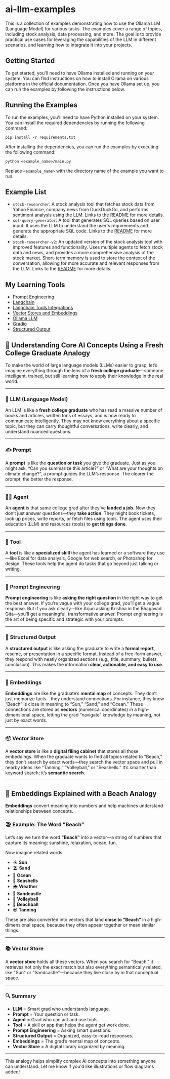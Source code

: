 # ai-llm-examples
This is a collection of examples demonstrating how to use the Ollama LLM (Language Model) for various tasks. The examples cover a range of topics, including stock analysis, data processing, and more.
The goal is to provide practical use cases for leveraging the capabilities of the LLM in different scenarios, and learning how to integrate it into your projects.
## Getting Started
To get started, you'll need to have Ollama installed and running on your system. You can find instructions on how to install Ollama on various platforms in the official documentation.
Once you have Ollama set up, you can run the examples by following the instructions below.
## Running the Examples
To run the examples, you'll need to have Python installed on your system. You can install the required dependencies by running the following command:
```
pip install -r requirements.txt
```
After installing the dependencies, you can run the examples by executing the following command:
```
python <example_name>/main.py
```
Replace `<example_name>` with the directory name of the example you want to run.


## Example List
- `stock-researcher`: A stock analysis tool that fetches stock data from Yahoo Finance, company news from DuckDuckGo, and performs sentiment analysis using the LLM. Links to the [README](stock-researcher/README.md) for more details.
- `sql-query-generator`: A tool that generates SQL queries based on user input. It uses the LLM to understand the user's requirements and generate the appropriate SQL code. Links to the [README](sql-query-generator/README.md) for more details.
- `stock-researcher-v2`: An updated version of the stock analysis tool with improved features and functionality. Uses multiple agents to fetch stock data and news, and provides a more comprehensive analysis of the stock market. Short-term memory is used to store the context of the conversation, allowing for more accurate and relevant responses from the LLM. Links to the [README](stock-researcher-v2/README.md) for more details.

## My Learning Tools
- [Prompt Engineering](https://www.promptingguide.ai/)
- [Langchain](https://python.langchain.com/docs/introduction/)
- [Langchain Tools Integrations](https://python.langchain.com/docs/integrations/tools/)
- [Vector Stores and Embeddings](https://python.langchain.com/docs/concepts/embedding_models/)
- [Ollama LLM](https://ollama.com/)
- [Gradio](https://www.gradio.app/docs)
- [Structured Output](https://python.langchain.com/docs/how_to/structured_output/)


## 🧠 Understanding Core AI Concepts Using a Fresh College Graduate Analogy

To make the world of large language models (LLMs) easier to grasp, let’s imagine everything through the lens of a **fresh college graduate**—someone intelligent, trained, but still learning how to apply their knowledge in the real world.

---

### 💬 **LLM (Language Model)**

An LLM is like a **fresh college graduate** who has read a massive number of books and articles, written tons of essays, and is now ready to communicate intelligently. They may not know everything about a specific topic, but they can carry thoughtful conversations, write clearly, and understand nuanced questions.

---

### ✍️ **Prompt**

A **prompt** is like the **question or task** you give the graduate. Just as you might ask, “Can you summarize this article?” or “What are your thoughts on climate change?”, a prompt guides the LLM’s response. The clearer the prompt, the better the response.

---

### 🧑‍💼 **Agent**

An **agent** is that same college grad after they’ve **landed a job**. Now they don’t just answer questions—they **take action**. They might book tickets, look up prices, write reports, or fetch files using tools. The agent uses their education (LLM) and resources (tools) to **get things done**.

---

### 🧰 **Tool**

A **tool** is like a **specialized skill** the agent has learned or a software they use—like Excel for data analysis, Google for web search, or Photoshop for design. These tools help the agent do tasks that go beyond just talking or writing.

---

### 🎯 **Prompt Engineering**

**Prompt engineering** is like **asking the right question** in the right way to get the best answer. If you’re vague with your college grad, you’ll get a vague response. But if you ask clearly—like Arjun asking Krishna in the Bhagavad Gita—you’ll get a meaningful, transformative answer. Prompt engineering is the art of being specific and strategic with your prompts.

---

### 📄 **Structured Output**

A **structured output** is like asking the graduate to write a **formal report**, resume, or presentation in a specific format. Instead of a free-form answer, they respond with neatly organized sections (e.g., title, summary, bullets, conclusion). This makes the information **clear, actionable, and easy to use**.

---

### 🧭 **Embeddings**

**Embeddings** are like the graduate’s **mental map** of concepts. They don’t just memorize facts—they understand connections. For instance, they know “Beach” is close in meaning to “Sun,” “Sand,” and “Ocean.” These connections are stored as **vectors** (numerical coordinates) in a high-dimensional space, letting the grad “navigate” knowledge by meaning, not just by exact words.

---

### 📦 **Vector Store**

A **vector store** is like a **digital filing cabinet** that stores all those embeddings. When the graduate wants to find all topics related to “Beach,” they don’t search by exact words—they search the vector space and pull in nearby ideas like “Tanning,” “Volleyball,” or “Seashells.” It’s smarter than keyword search; it’s **semantic search**.

---

## 🌴 Embeddings Explained with a Beach Analogy

**Embeddings** convert meaning into numbers and help machines understand relationships between concepts.

### 🏖️ Example: The Word "Beach"

Let’s say we turn the word **"Beach"** into a vector—a string of numbers that capture its meaning: sunshine, relaxation, ocean, fun.

Now imagine related words:

- ☀️ **Sun**
- 🏖️ **Sand**
- 🌊 **Ocean**
- 🐚 **Seashells**
- 🌦️ **Weather**
- 🏰 **Sandcastle**
- 🏐 **Volleyball**
- 🏓 **Beachball**
- 😎 **Tanning**

These are also converted into vectors that land **close to “Beach”** in a high-dimensional space, because they often appear together or mean similar things.

---

### 📚 Vector Store

A **vector store** holds all these vectors. When you search for "Beach," it retrieves not only the exact match but also everything semantically related, like "Sun" or "Sandcastle"—because they live close by in that conceptual space.

---

### 🔍 Summary

- **LLM** = Smart grad who understands language.
- **Prompt** = Your question or task.
- **Agent** = Grad who can act and use tools.
- **Tool** = A skill or app that helps the agent get work done.
- **Prompt Engineering** = Asking smart questions.
- **Structured Output** = Organized, easy-to-read responses.
- **Embeddings** = The grad’s mental map of concepts.
- **Vector Store** = A digital library organized by meaning.

---

This analogy helps simplify complex AI concepts into something anyone can understand. Let me know if you'd like illustrations or flow diagrams added!
